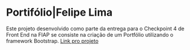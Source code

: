 # Portifólio|Felipe Lima
Este projeto desenvolvido como parte da entrega para o Checkpoint 4 de Front End na FIAP se consiste na criação de um Portfólio utilizando o framework Bootstrap.
<a href="https://portif-lio-two-tau.vercel.app/">Link pro projeto</a> 

